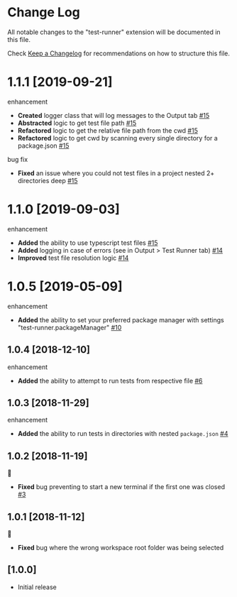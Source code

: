 # Change Log

All notable changes to the "test-runner" extension will be documented in this file.

Check [Keep a Changelog](http://keepachangelog.com/) for recommendations on how to structure this file.

# 1.1.1 [2019-09-21]

enhancement

- **Created** logger class that will log messages to the Output tab [#15](https://github.com/EricTurf/vscode-test-runner/pull/15)
- **Abstracted** logic to get test file path [#15](https://github.com/EricTurf/vscode-test-runner/pull/15)
- **Refactored** logic to get the relative file path from the cwd [#15](https://github.com/EricTurf/vscode-test-runner/pull/15)
- **Refactored** logic to get cwd by scanning every single directory for a package.json [#15](https://github.com/EricTurf/vscode-test-runner/pull/15)

bug fix

- **Fixed** an issue where you could not test files in a project nested 2+ directories deep [#15](https://github.com/EricTurf/vscode-test-runner/pull/15)

# 1.1.0 [2019-09-03]

enhancement

- **Added** the ability to use typescript test files [#15](https://github.com/EricTurf/vscode-test-runner/pull/15)
- **Added** logging in case of errors (see in Output > Test Runner tab) [#14](https://github.com/EricTurf/vscode-test-runner/pull/14)
- **Improved** test file resolution logic [#14](https://github.com/EricTurf/vscode-test-runner/pull/14)

# 1.0.5 [2019-05-09]

enhancement

- **Added** the ability to set your preferred package manager with settings "test-runner.packageManager" [#10](https://github.com/EricTurf/vscode-test-runner/pull/10)

## 1.0.4 [2018-12-10]

enhancement

- **Added** the ability to attempt to run tests from respective file [#6](https://github.com/EricTurf/vscode-test-runner/pull/6)

## 1.0.3 [2018-11-29]

enhancement

- **Added** the ability to run tests in directories with nested `package.json` [#4](https://github.com/EricTurf/vscode-test-runner/pull/4)

## 1.0.2 [2018-11-19]

:bug:

- **Fixed** bug preventing to start a new terminal if the first one was closed [#3](https://github.com/EricTurf/vscode-test-runner/pull/3)

## 1.0.1 [2018-11-12]

:bug:

- **Fixed** bug where the wrong workspace root folder was being selected

## [1.0.0]

- Initial release
